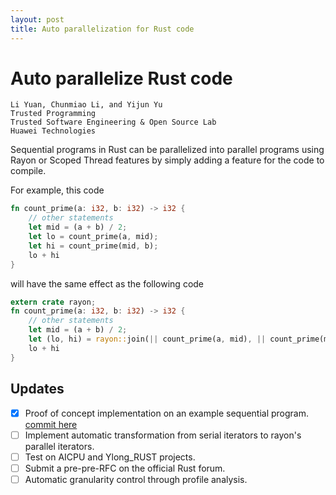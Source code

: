 ```yaml
---
layout: post
title: Auto parallelization for Rust code
---
```


# Auto parallelize Rust code

```
Li Yuan, Chunmiao Li, and Yijun Yu
Trusted Programming
Trusted Software Engineering & Open Source Lab
Huawei Technologies
```

Sequential programs in Rust can be parallelized into parallel programs using Rayon or Scoped Thread features
by simply adding a feature for the code to compile. 

For example, this code
```rust
fn count_prime(a: i32, b: i32) -> i32 {
    // other statements
    let mid = (a + b) / 2;
    let lo = count_prime(a, mid);
    let hi = count_prime(mid, b);
    lo + hi
}
```
will have the same effect as the following code
```rust
extern crate rayon;
fn count_prime(a: i32, b: i32) -> i32 {
    // other statements
    let mid = (a + b) / 2;
    let (lo, hi) = rayon::join(|| count_prime(a, mid), || count_prime(mid, b));
    lo + hi
}
```

## Updates
- [x] Proof of concept implementation on an example sequential program. [commit here](https://github.com/rust-lang/rust/commit/a6eb7fcbd51e2ae7415c830e3d255aa9a6db7804)
- [ ] Implement automatic transformation from serial iterators to rayon's parallel iterators.
- [ ] Test on AICPU and Ylong_RUST projects.
- [ ] Submit a pre-pre-RFC on the official Rust forum.
- [ ] Automatic granularity control through profile analysis.
